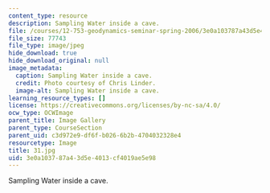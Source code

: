 ```yaml
---
content_type: resource
description: Sampling Water inside a cave.
file: /courses/12-753-geodynamics-seminar-spring-2006/3e0a103787a43d5e4013cf4019ae5e98_31.jpg
file_size: 77743
file_type: image/jpeg
hide_download: true
hide_download_original: null
image_metadata:
  caption: Sampling Water inside a cave.
  credit: Photo courtesy of Chris Linder.
  image-alt: Sampling Water inside a cave.
learning_resource_types: []
license: https://creativecommons.org/licenses/by-nc-sa/4.0/
ocw_type: OCWImage
parent_title: Image Gallery
parent_type: CourseSection
parent_uid: c3d972e9-df6f-b026-6b2b-4704032328e4
resourcetype: Image
title: 31.jpg
uid: 3e0a1037-87a4-3d5e-4013-cf4019ae5e98
---
```

Sampling Water inside a cave.
